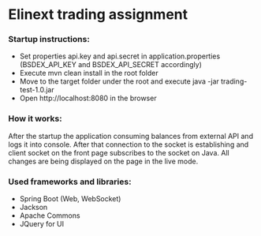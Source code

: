 # Elinext trading assignment

### Startup instructions:
- Set properties api.key and api.secret in application.properties (BSDEX_API_KEY and BSDEX_API_SECRET accordingly)
- Execute mvn clean install in the root folder
- Move to the target folder under the root and execute java -jar trading-test-1.0.jar
- Open http://localhost:8080 in the browser

### How it works:
After the startup the application consuming balances from external API and logs it into console.
After that connection to the socket is establishing and client socket on the front page subscribes to the socket on Java.
All changes are being displayed on the page in the live mode.

### Used frameworks and libraries:
- Spring Boot (Web, WebSocket)
- Jackson
- Apache Commons
- JQuery for UI